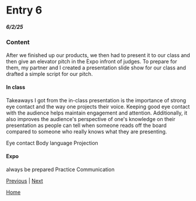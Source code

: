 # Entry 6
##### 6/2/25

### Content
After we finished up our products, we then had to present it to our class and then give an elevator pitch in the Expo infront of judges. To prepare for them, my partner and I created a presentation slide show for our class and drafted a simple script for our pitch.

#### In class
Takeaways I got from the in-class presentation is the importance of strong eye contact and the way one projects their voice. Keeping good eye contact with the audience helps maintain engagement and attention. Additionally, it also improves the audience's perspective of one's knowledge on their presentation as people can tell when someone reads off the board compared to someone who really knows what they are presenting. 

Eye contact
Body language
Projection

#### Expo
always be prepared
Practice
Communication

[Previous](entry05.md) | [Next](entry07.md)

[Home](../README.md)

